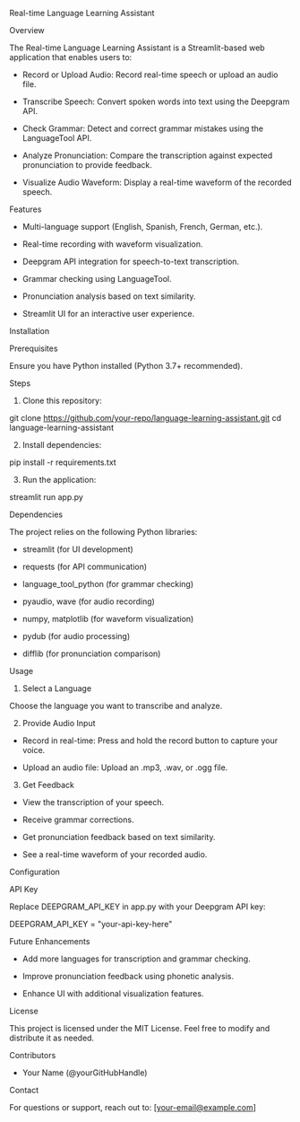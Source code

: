 Real-time Language Learning Assistant

Overview

The Real-time Language Learning Assistant is a Streamlit-based web application that enables users to:

- Record or Upload Audio: Record real-time speech or upload an audio file.

- Transcribe Speech: Convert spoken words into text using the Deepgram API.

- Check Grammar: Detect and correct grammar mistakes using the LanguageTool API.

- Analyze Pronunciation: Compare the transcription against expected pronunciation to provide feedback.

- Visualize Audio Waveform: Display a real-time waveform of the recorded speech.

Features

- Multi-language support (English, Spanish, French, German, etc.).

- Real-time recording with waveform visualization.

- Deepgram API integration for speech-to-text transcription.

- Grammar checking using LanguageTool.

- Pronunciation analysis based on text similarity.

- Streamlit UI for an interactive user experience.

Installation

Prerequisites

Ensure you have Python installed (Python 3.7+ recommended).

Steps

1. Clone this repository:

git clone https://github.com/your-repo/language-learning-assistant.git
cd language-learning-assistant

2. Install dependencies:

pip install -r requirements.txt

3. Run the application:

streamlit run app.py

Dependencies

The project relies on the following Python libraries:

- streamlit (for UI development)

- requests (for API communication)

- language_tool_python (for grammar checking)

- pyaudio, wave (for audio recording)

- numpy, matplotlib (for waveform visualization)

- pydub (for audio processing)

- difflib (for pronunciation comparison)

Usage

1. Select a Language

Choose the language you want to transcribe and analyze.

2. Provide Audio Input

- Record in real-time: Press and hold the record button to capture your voice.

- Upload an audio file: Upload an .mp3, .wav, or .ogg file.

3. Get Feedback

- View the transcription of your speech.

- Receive grammar corrections.

- Get pronunciation feedback based on text similarity.

- See a real-time waveform of your recorded audio.

Configuration

API Key

Replace DEEPGRAM_API_KEY in app.py with your Deepgram API key:

DEEPGRAM_API_KEY = "your-api-key-here"

Future Enhancements

- Add more languages for transcription and grammar checking.

- Improve pronunciation feedback using phonetic analysis.

- Enhance UI with additional visualization features.

License

This project is licensed under the MIT License. Feel free to modify and distribute it as needed.

Contributors

- Your Name (@yourGitHubHandle)

Contact

For questions or support, reach out to: [your-email@example.com]

